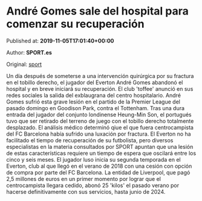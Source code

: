 
# André Gomes sale del hospital para comenzar su recuperación

Published at: **2019-11-05T17:01:40+00:00**

Author: **SPORT.es**

Original: [sport](https://www.sport.es/es/noticias/premier-league/andre-gomes-sale-del-hospital-tras-operacion-7715623)

Un día después de someterse a una intervención quirúrgica por su fractura en el tobillo derecho, el jugador del Everton André Gomes abandonó el hospital y en breve iniciará su recuperación. El club 'toffee' anunció en sus redes sociales la salida del exblaugrana del centro hospitalario.
André Gomes sufrió esta grave lesión en el partido de la Premier League del pasado domingo en Goodison Park, contra el Tottenham. Tras una dura entrada del jugador del conjunto londinense Heung-Min Son, el portugués tuvo que ser retirado del terreno de juego con el tobillo derecho totalmente desplazado. El análisis médico determinó qiue el que fuera centrocampista del FC Barcelona había sufrido una luxación por fractura.
El Everton no ha facilitado el tiempo de recuperación de su futbolista, pero diversos especialistas en la materia consultados por SPORT apuntan que una lesión de estas características requiere un tiempo de espera que oscilará entre los cinco y seis meses.
El jugador luso inicia su segunda temporada en el Everton, club al que llegó en el verano de 2018 con una cesión con opción de compra por parte del FC Barcelona. La entidad de Liverpool, que pagó 2,5 millones de euros en un primer momento por lograr que el centrocampista llegara cedido, abonó 25 'kilos' el pasado verano por hacerse definitivamente con sus servicios, hasta junio de 2024.
